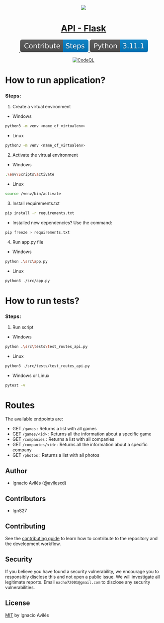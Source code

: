 <p align="center">
  <a href="https://github.com/avilesxd/api-flask">
    <picture>
      <source media="(prefers-color-scheme: dark)" srcset="src\static\favicon.ico">
      <img src="src\static\favicon.ico" height="128">
    </picture>
    <h1 align="center">API - Flask</h1>
  </a>
</p>

<p align="center">
  <a aria-label="License" href="src\static\license.svg">
    <img alt="" src="https://img.shields.io/badge/License-MIT-blue">
  </a>
  <a aria-label="Contribute" href="https://github.com/avilesxd/api-flask/blob/main/CONTRIBUTING.md">
    <img src="src\static\contribute.svg" alt="contribute svg logo"></img>
  </a>
  <a aria-label="python-version" href="https://www.python.org/">
    <img src="src\static\python.svg" alt="python svg logo"></img>
  </a>
</p>

<div align="center">

[![CodeQL](https://github.com/avilesxd/api-flask/actions/workflows/codeql.yml/badge.svg)](https://github.com/avilesxd/api-flask/actions/workflows/codeql.yml)

</div>

# How to run application?

### Steps:

1. Create a virtual environment

- Windows

```bash
python3 -m venv <name_of_virtualenv>
```

- Linux

```bash
python3 -m venv <name_of_virtualenv>
```

2. Activate the virtual environment

- Windows

```bash
.\env\Scripts\activate
```

- Linux

```bash
source /venv/bin/activate
```

3. Install requirements.txt

```bash
pip install -r requirements.txt
```

- Installed new dependencies? Use the command:

```bash
pip freeze > requirements.txt
```

4. Run app.py file

- Windows

```bash
python .\src\app.py
```

- Linux

```bash
python3 ./src/app.py
```

# How to run tests?

### Steps:

1. Run script

- Windows

```bash
python .\src\tests\test_routes_api.py
```

- Linux

```bash
python3 ./src/tests/test_routes_api.py
```

- Windows or Linux

```bash
pytest -v
```

# Routes

The available endpoints are:

- GET `/games` : Returns a list with all games
- GET `/games/<id>` : Returns all the information about a specific game
- GET `/companies` : Returns a list with all companies
- GET `/companies/<id>` : Returns all the information about a specific company
- GET `/photos` : Returns a list with all photos

## Author

- Ignacio Avilés ([@avilesxd](https://www.instagram.com/avilesxd/))

## Contributors

- IgnS27

## Contributing

See the [contributing guide](https://github.com/avilesxd/api-flask/blob/main/CONTRIBUTING.md) to learn how to contribute to the repository and the development workflow.

## Security

If you believe you have found a security vulnerability, we encourage you to responsibly disclose this and not open a public issue. We will investigate all legitimate reports. Email `nacho72001@gmail.com` to disclose any security vulnerabilities.

## License

[MIT](https://github.com/avilesxd/api-flask/blob/main/LICENSE) by Ignacio Avilés
